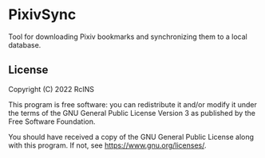 # PixivSync

Tool for downloading Pixiv bookmarks and synchronizing them to a local database.

## License

Copyright (C) 2022 RcINS

This program is free software: you can redistribute it and/or modify
it under the terms of the GNU General Public License Version 3 as published by
the Free Software Foundation.

You should have received a copy of the GNU General Public License
along with this program.  If not, see <https://www.gnu.org/licenses/>.
